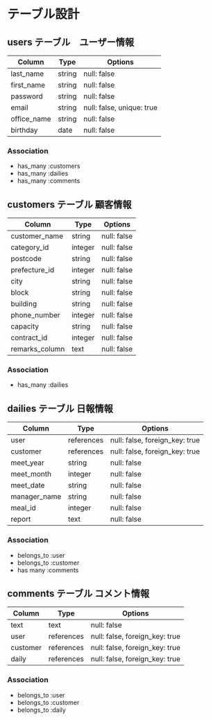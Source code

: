 # テーブル設計

## users テーブル　ユーザー情報

| Column              | Type   | Options                   |
| ------------------  | ------ | ------------------------- |
| last_name           | string | null: false               |
| first_name          | string | null: false               |
| password            | string | null: false               |
| email               | string | null: false, unique: true |
| office_name         | string | null: false               |
| birthday            | date   | null: false               |

### Association

- has_many :customers
- has_many :dailies
- has_many :comments


## customers テーブル 顧客情報

| Column           | Type       | Options                        |
| -----------------| ---------- | ------------------------------ |
| customer_name    | string     | null: false                    |
| category_id      | integer    | null: false                    | hash
| postcode         | string     | null: false                    |
| prefecture_id    | integer    | null: false                    | hash
| city             | string     | null: false                    |
| block            | string     | null: false                    |
| building         | string     | null: false                    |
| phone_number     | integer    | null: false                    |
| capacity         | string     | null: false                    | 定員
| contract_id      | integer    | null: false                    | hash
| remarks_column   | text       | null: false                    | 備考欄

### Association

- has_many :dailies


## dailies テーブル 日報情報

| Column         | Type         | Options                        |
| ---------      | ------------ | ------------------------------ |
| user           | references   | null: false, foreign_key: true |
| customer       | references   | null: false, foreign_key: true |
| meet_year      | string       | null: false                    |
| meet_month     | integer      | null: false                    |
| meet_date      | string       | null: false                    |
| manager_name   | string       | null: false                    |
| meal_id        | integer      | null: false                    |
| report         | text         | null: false                    |

### Association

- belongs_to :user
- belongs_to :customer
- has many  :comments

## comments テーブル コメント情報

| Column        | Type         | Options                        |
| --------------| ------------ | ------------------------------ |
| text          | text         | null: false                    |
| user          | references   | null: false, foreign_key: true |
| customer      | references   | null: false, foreign_key: true |
| daily         | references   | null: false, foreign_key: true |


### Association

- belongs_to :user
- belongs_to :customer
- belongs_to :daily


